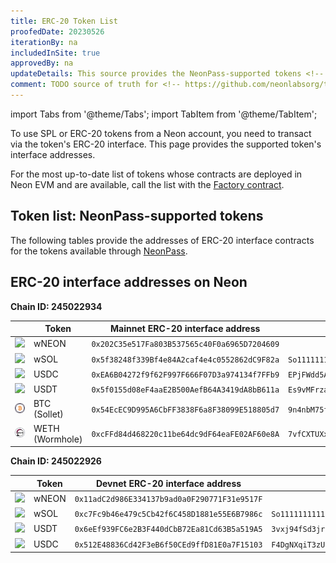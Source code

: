 ```yaml
---
title: ERC-20 Token List
proofedDate: 20230526
iterationBy: na
includedInSite: true
approvedBy: na
updateDetails: This source provides the NeonPass-supported tokens <!-- https://github.com/neonlabsorg/neonpass-ui/blob/5588478e7d421d07dd21b8440e6e0d6dd91d5fca/src/token-transfer/services/tokens-list.service.ts#L175-L184 --> HOWEVER not clear on the token naming (e.g. what is W_BTC? also not clear on which chain this applies to also not clear how bridger is identified -- what would SOETH look like compared to WETH -- sollet vs wormhole wrapped ETH?)
comment: TODO source of truth for <!-- https://github.com/neonlabsorg/token-list/blob/17a7b46f5786f3ae05e68db927e6629ba397459e/tokenlist.json --> needs programmatic update from this page -- want to include bridger info too when that applies -- is this possible? NB only full code block results in copy option -- tried this in HTML table and it is not compatible
---
```


import Tabs from '@theme/Tabs';
import TabItem from '@theme/TabItem';


To use SPL or ERC-20 tokens from a Neon account, you need to transact via the token's ERC-20 interface. This page provides the supported token's interface addresses. 

<!-- When performing operations on tokens in the Neon EVM, it is important to know which token symbol or address can be used. Having a list of possible tokens available, you can easily navigate when choosing the token you need. -->

For the most up-to-date list of tokens whose contracts are deployed in Neon EVM and are available, call the list with the [Factory contract](docs/developing/deploy_facilities/interacting_with_spl_tokens.md).

<!-- todo problem >> the repo is set to private, so end user does not have this option!
  For the most up-to-date list of tokens whose contracts are deployed in Neon EVM and are available, see the [neonlabsorg/token-list](https://github.com/neonlabsorg/token-list/) repository, or call the list with the [Factory contract](docs/developing/deploy_facilities/interacting_with_spl_tokens.md). 
-->

## Token list: NeonPass-supported tokens

The following tables provide the addresses of ERC-20 interface contracts for the tokens available through [NeonPass](docs/developing/integrate/neon_transfer.mdx).

## ERC-20 interface addresses on Neon

<Tabs>
  <TabItem value="mainnet" label="Mainnet" default>

**Chain ID: 245022934**

|                                                                                                                                   | Token           | Mainnet ERC-20 interface address             | SPL address                                    |
|-----------------------------------------------------------------------------------------------------------------------------------|-----------------|----------------------------------------------|------------------------------------------------|
| <img src="https://raw.githubusercontent.com/neonlabsorg/token-list/master/assets/wrapped-neon-logo.svg" className="coin-icon" />  | wNEON           | `0x202C35e517Fa803B537565c40F0a6965D7204609` |                                                |
| <img src="https://raw.githubusercontent.com/neonlabsorg/token-list/master/assets/solana-wsol-logo.svg" className="coin-icon" />   | wSOL            | `0x5f38248f339Bf4e84A2caf4e4c0552862dC9F82a` | `So11111111111111111111111111111111111111112`  |
| <img src="https://raw.githubusercontent.com/neonlabsorg/token-list/master/assets/usd-coin-usdc-logo.svg" className="coin-icon" /> | USDC            | `0xEA6B04272f9f62F997F666F07D3a974134f7FFb9` | `EPjFWdd5AufqSSqeM2qN1xzybapC8G4wEGGkZwyTDt1v` |
| <img src="https://raw.githubusercontent.com/neonlabsorg/token-list/master/assets/tether-usdt-logo.svg" className="coin-icon" />   | USDT            | `0x5f0155d08eF4aaE2B500AefB64A3419dA8bB611a` | `Es9vMFrzaCERmJfrF4H2FYD4KCoNkY11McCe8BenwNYB` |
| <img src="https://raw.githubusercontent.com/neonlabsorg/token-list/master/assets/sollet-wbtc-logo.svg" className="coin-icon" />   | BTC (Sollet)    | `0x54EcEC9D995A6CbFF3838F6a8F38099E518805d7` | `9n4nbM75f5Ui33ZbPYXn59EwSgE8CGsHtAeTH5YFeJ9E` |
| <img src="https://raw.githubusercontent.com/neonlabsorg/token-list/master/assets/wormhole-weth-logo.svg" className="coin-icon" /> | WETH (Wormhole) | `0xcFFd84d468220c11be64dc9dF64eaFE02AF60e8A` | `7vfCXTUXx5WJV5JADk17DUJ4ksgau7utNKj4b963voxs` |
</TabItem>
<TabItem value="devnet" label="Devnet">

**Chain ID: 245022926**

|                                                                                                                                   | Token | Devnet ERC-20 interface address              | SPL address                                    |
|-----------------------------------------------------------------------------------------------------------------------------------|-------|----------------------------------------------|------------------------------------------------|
| <img src="https://raw.githubusercontent.com/neonlabsorg/token-list/master/assets/wrapped-neon-logo.svg" className="coin-icon" />  | wNEON | `0x11adC2d986E334137b9ad0a0F290771F31e9517F` |                                                |
| <img src="https://raw.githubusercontent.com/neonlabsorg/token-list/master/assets/solana-wsol-logo.svg" className="coin-icon" />   | wSOL  | `0xc7Fc9b46e479c5Cb42f6C458D1881e55E6B7986c` | `So11111111111111111111111111111111111111112`  |
| <img src="https://raw.githubusercontent.com/neonlabsorg/token-list/master/assets/tether-usdt-logo.svg" className="coin-icon" />   | USDT  | `0x6eEf939FC6e2B3F440dCbB72Ea81Cd63B5a519A5` | `3vxj94fSd3jrhaGAwaEKGDPEwn5Yqs81Ay5j1BcdMqSZ` |
| <img src="https://raw.githubusercontent.com/neonlabsorg/token-list/master/assets/usd-coin-usdc-logo.svg" className="coin-icon" /> | USDC  | `0x512E48836Cd42F3eB6f50CEd9ffD81E0a7F15103` | `F4DgNXqiT3zUQA7dhqN5VzEPkRcd8vtqFwpJSwEEvnz5` |
</TabItem>
</Tabs>
